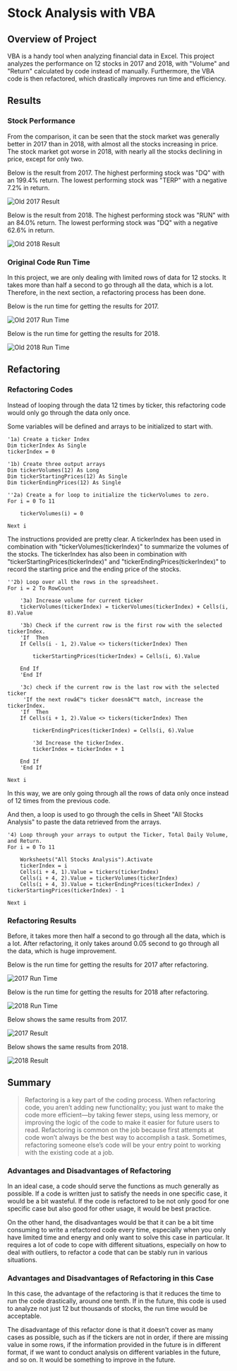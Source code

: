 # Stock Analysis with VBA

## Overview of Project
VBA is a handy tool when analyzing financial data in Excel. This project analyzes the performance on 12 stocks in 2017 and 2018, with "Volume" and "Return" calculated by code instead of manually. Furthermore, the VBA code is then refactored, which drastically improves run time and efficiency. 

## Results

### Stock Performance
From the comparison, it can be seen that the stock market was generally better in 2017 than in 2018, with almost all the stocks increasing in price. The stock market got worse in 2018, with nearly all the stocks declining in price, except for only two. 

Below is the result from 2017. The highest performing stock was "DQ" with an 199.4% return. The lowest performing stock was "TERP" with a negative 7.2% in return. 

![Old 2017 Result](/Resources/Others/Old_2017_Result.png)

Below is the result from 2018. The highest performing stock was "RUN" with an 84.0% return. The lowest performing stock was "DQ" with a negative 62.6% in return. 

![Old 2018 Result](/Resources/Others/Old_2018_Result.png)

### Original Code Run Time
In this project, we are only dealing with limited rows of data for 12 stocks. It takes more than half a second to go through all the data, which is a lot. Therefore, in the next section, a refactoring process has been done. 

Below is the run time for getting the results for 2017. 

![Old 2017 Run Time](/Resources/Others/Old_VBA_Challenge_2017.png)

Below is the run time for getting the results for 2018. 

![Old 2018 Run Time](/Resources/Others/Old_VBA_Challenge_2018.png)

## Refactoring

### Refactoring Codes
Instead of looping through the data 12 times by ticker, this refactoring code would only go through the data only once. 

Some variables will be defined and arrays to be initialized to start with. 
```
'1a) Create a ticker Index
Dim tickerIndex As Single
tickerIndex = 0

'1b) Create three output arrays
Dim tickerVolumes(12) As Long
Dim tickerStartingPrices(12) As Single
Dim tickerEndingPrices(12) As Single

''2a) Create a for loop to initialize the tickerVolumes to zero.
For i = 0 To 11

    tickerVolumes(i) = 0

Next i
```

The instructions provided are pretty clear. A tickerIndex has been used in combination with "tickerVolumes(tickerIndex)" to summarize the volumes of the stocks. The tickerIndex has also been in combination with "tickerStartingPrices(tickerIndex)" and "tickerEndingPrices(tickerIndex)" to record the starting price and the ending price of the stocks. 
```
''2b) Loop over all the rows in the spreadsheet.
For i = 2 To RowCount

    '3a) Increase volume for current ticker
    tickerVolumes(tickerIndex) = tickerVolumes(tickerIndex) + Cells(i, 8).Value

    '3b) Check if the current row is the first row with the selected tickerIndex.
    'If  Then
    If Cells(i - 1, 2).Value <> tickers(tickerIndex) Then

        tickerStartingPrices(tickerIndex) = Cells(i, 6).Value

    End If
    'End If

    '3c) check if the current row is the last row with the selected ticker
     'If the next rowâ€™s ticker doesnâ€™t match, increase the tickerIndex.
    'If  Then
    If Cells(i + 1, 2).Value <> tickers(tickerIndex) Then

        tickerEndingPrices(tickerIndex) = Cells(i, 6).Value

        '3d Increase the tickerIndex.
        tickerIndex = tickerIndex + 1

    End If
    'End If

Next i
```

In this way, we are only going through all the rows of data only once instead of 12 times from the previous code.

And then, a loop is used to go through the cells in Sheet "All Stocks Analysis" to paste the data retrieved from the arrays. 
```
'4) Loop through your arrays to output the Ticker, Total Daily Volume, and Return.
For i = 0 To 11

    Worksheets("All Stocks Analysis").Activate
    tickerIndex = i
    Cells(i + 4, 1).Value = tickers(tickerIndex)
    Cells(i + 4, 2).Value = tickerVolumes(tickerIndex)
    Cells(i + 4, 3).Value = tickerEndingPrices(tickerIndex) / tickerStartingPrices(tickerIndex) - 1

Next i
```

### Refactoring Results
Before, it takes more then half a second to go through all the data, which is a lot. After refactoring, it only takes around 0.05 second to go through all the data, which is huge improvement. 

Below is the run time for getting the results for 2017 after refactoring. 

![2017 Run Time](/Resources/VBA_Challenge_2017.png)

Below is the run time for getting the results for 2018 after refactoring. 

![2018 Run Time](/Resources/VBA_Challenge_2018.png)

Below shows the same results from 2017. 

![2017 Result](/Resources/Others/2017_Result.png)

Below shows the same results from 2018. 

![2018 Result](/Resources/Others/2018_Result.png)

## Summary

> Refactoring is a key part of the coding process. When refactoring code, you aren’t adding new functionality; you just want to make the code more efficient—by taking fewer steps, using less memory, or improving the logic of the code to make it easier for future users to read. Refactoring is common on the job because first attempts at code won’t always be the best way to accomplish a task. Sometimes, refactoring someone else’s code will be your entry point to working with the existing code at a job.

### Advantages and Disadvantages of Refactoring
In an ideal case, a code should serve the functions as much generally as possible. If a code is written just to satisfy the needs in one specific case, it would be a bit wasteful. If the code is refactored to be not only good for one specific case but also good for other usage, it would be best practice. 

On the other hand, the disadvantages would be that it can be a bit time consuming to write a refactored code every time, especially when you only have limited time and energy and only want to solve this case in particular. It requires a lot of code to cope with different situations, especially on how to deal with outliers, to refactor a code that can be stably run in various situations. 

### Advantages and Disadvantages of Refactoring in this Case
In this case, the advantage of the refactoring is that it reduces the time to run the code drastically, around one tenth. If in the future, this code is used to analyze not just 12 but thousands of stocks, the run time would be acceptable. 

The disadvantage of this refactor done is that it doesn't cover as many cases as possible, such as if the tickers are not in order, if there are missing value in some rows, if the information provided in the future is in different format, if we want to conduct analysis on different variables in the future, and so on. It would be something to improve in the future. 
